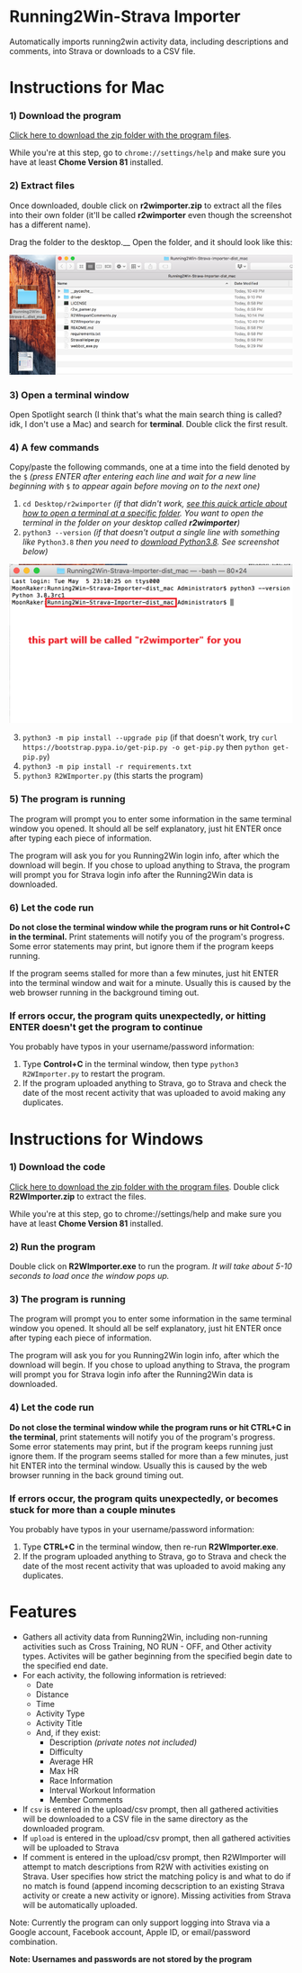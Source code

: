 # Running2Win-Strava Importer
Automatically imports running2win activity data, including descriptions and comments, into Strava or downloads to a CSV file.

# Instructions for Mac

### 1) Download the program
[Click here to download the zip folder with the program files](https://drive.google.com/file/d/11l9bT0uf3kwYhl7FL-KqkdouRBv9GI3c/view?usp=sharing). 

While you're at this step, go to `chrome://settings/help` and make sure you have at least __Chome Version 81__ installed.

### 2) Extract files
Once downloaded, double click on __r2wimporter.zip__ to extract all the files into their own folder (it'll be called __r2wimporter__ even though the screenshot has a different name). 

Drag the folder to the desktop.__ Open the folder, and it should look like this:

![SCREENSHOT1](https://github.com/sfergusond/imgdump/blob/master/s4.png?raw=true)

### 3) Open a terminal window
Open Spotlight search (I think that's what the main search thing is called? idk, I don't use a Mac) and search for __terminal__. Double click the first result.

### 4) A few commands
Copy/paste the following commands, one at a time into the field denoted by the `$` _(press ENTER after entering each line and wait for a new line beginning with_ `$` _to appear again before moving on to the next one)_

1) `cd Desktop/r2wimporter`  _(if that didn't work, [see this quick article about how to open a terminal at a specific folder](https://www.groovypost.com/howto/open-command-window-terminal-window-specific-folder-windows-mac-linux/). You want to open the terminal in the folder on your desktop called __r2wimporter__)_
2) `python3 --version` _(if that doesn't output a single line with something like_ `Python3.8` _then you need to [download Python3.8](https://www.python.org/ftp/python/3.8.3/python-3.8.3rc1-macosx10.9.pkg). See screenshot below)_

![SCREENSHOT2](https://github.com/sfergusond/imgdump/blob/master/s3.png?raw=true)

3) `python3 -m pip install --upgrade pip` (if that doesn't work, try `curl https://bootstrap.pypa.io/get-pip.py -o get-pip.py` then `python get-pip.py`)
4) `python3 -m pip install -r requirements.txt`
5) `python3 R2WImporter.py` (this starts the program)

### 5) The program is running
The program will prompt you to enter some information in the same terminal window you opened. It should all be self explanatory, just hit ENTER once after typing each piece of information.

The program will ask you for you Running2Win login info, after which the download will begin. If you chose to upload anything to Strava, the program will prompt you for Strava login info after the Running2Win data is downloaded.

### 6) Let the code run
__Do not close the terminal window while the program runs or hit Control+C in the terminal.__ Print statements will notify you of the program's progress. Some error statements may print, but ignore them if the program keeps running. 

If the program seems stalled for more than a few minutes, just hit ENTER into the terminal window and wait for a minute. Usually this is caused by the web browser running in the background timing out.
  
### If errors occur, the program quits unexpectedly, or hitting ENTER doesn't get the program to continue

You probably have typos in your username/password information:
1) Type __Control+C__ in the terminal window, then type `python3 R2WImporter.py` to restart the program.
2) If the program uploaded anything to Strava, go to Strava and check the date of the most recent activity that was uploaded to avoid making any duplicates.

# Instructions for Windows

### 1) Download the code
[Click here to download the zip folder with the program files](https://drive.google.com/file/d/1g1406XJyo4tJwee1R8f9-rd0ccGOL84U/view?usp=sharing). Double click __R2WImporter.zip__ to extract the files.

While you're at this step, go to chrome://settings/help and make sure you have at least __Chome Version 81__ installed.

### 2) Run the program
Double click on __R2WImporter.exe__ to run the program. _It will take about 5-10 seconds to load once the window pops up._

### 3) The program is running
The program will prompt you to enter some information in the same terminal window you opened. It should all be self explanatory, just hit ENTER once after typing each piece of information.

The program will ask you for you Running2Win login info, after which the download will begin. If you chose to upload anything to Strava, the program will prompt you for Strava login info after the Running2Win data is downloaded.

### 4) Let the code run
__Do not close the terminal window while the program runs or hit CTRL+C in the terminal__, print statements will notify you of the program's progress. Some error statements may print, but if the program keeps running just ignore them. If the program seems stalled for more than a few minutes, just hit ENTER into the terminal window. Usually this is caused by the web browser running in the back ground timing out.
  
### If errors occur, the program quits unexpectedly, or becomes stuck for more than a couple minutes

You probably have typos in your username/password information:
1) Type __CTRL+C__ in the terminal window, then re-run __R2WImporter.exe__.
2) If the program uploaded anything to Strava, go to Strava and check the date of the most recent activity that was uploaded to avoid making any duplicates.

# Features 

* Gathers all activity data from Running2Win, including non-running activities such as Cross Training, NO RUN - OFF, and Other activity types. Activites will be gather beginning from the specified begin date to the specified end date.
* For each activity, the following information is retrieved:
  - Date
  - Distance
  - Time
  - Activity Type
  - Activity Title
  - And, if they exist:
    - Description _(private notes not included)_
    - Difficulty
    - Average HR
    - Max HR
    - Race Information
    - Interval Workout Information
    - Member Comments
* If `csv` is entered in the upload/csv prompt, then all gathered activities will be downloaded to a CSV file in the same directory as the downloaded program.
* If `upload` is entered in the upload/csv prompt, then all gathered activities will be uploaded to Strava
* If comment is entered in the upload/csv prompt, then R2WImporter will attempt to match descriptions from R2W with activities existing on Strava. User specifies how strict the matching policy is and what to do if no match is found (append incoming decscription to an existing Strava activity or create a new activity or ignore). Missing activities from Strava will be automatically uploaded.

Note: Currently the program can only support logging into Strava via a Google account, Facebook account, Apple ID, or email/password combination.

__Note: Usernames and passwords are not stored by the program__
